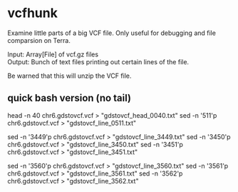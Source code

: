 # vcfhunk
 Examine little parts of a big VCF file. Only useful for debugging and file comparsion on Terra.

 Input: Array[File] of vcf.gz files  
 Output: Bunch of text files printing out certain lines of the file.

 Be warned that this will unzip the VCF file.


## quick bash version (no tail)
head -n 40 chr6.gdstovcf.vcf     > "gdstovcf_head_0040.txt"
sed -n '511'p chr6.gdstovcf.vcf  > "gdstovcf_line_0511.txt"

sed -n '3449'p chr6.gdstovcf.vcf > "gdstovcf_line_3449.txt"
sed -n '3450'p chr6.gdstovcf.vcf > "gdstovcf_line_3450.txt"
sed -n '3451'p chr6.gdstovcf.vcf > "gdstovcf_line_3451.txt"

sed -n '3560'p chr6.gdstovcf.vcf > "gdstovcf_line_3560.txt"
sed -n '3561'p chr6.gdstovcf.vcf > "gdstovcf_line_3561.txt"
sed -n '3562'p chr6.gdstovcf.vcf > "gdstovcf_line_3562.txt"